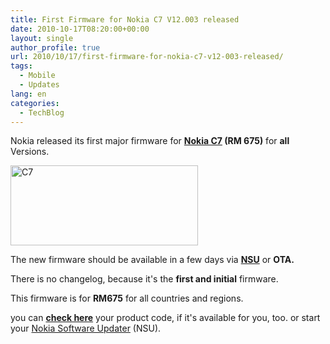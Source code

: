 ```yaml
---
title: First Firmware for Nokia C7 V12.003 released
date: 2010-10-17T08:20:00+00:00
layout: single
author_profile: true
url: 2010/10/17/first-firmware-for-nokia-c7-v12-003-released/
tags:
  - Mobile
  - Updates
lang: en
categories: 
  - TechBlog
---
```

Nokia released its first major firmware for **[Nokia C7](http://europe.nokia.com/find-products/devices/nokia-c7-00) (RM 675)** for **all** Versions. 

[<img title="C7" border="0" alt="C7" src="http://lh6.ggpht.com/_vaUVXcmC3OI/TLqqwww0y5I/AAAAAAAACsc/JH29ZRH439o/C7_thumb%5B4%5D.jpg?imgmax=800" width="300" height="128" />](http://lh5.ggpht.com/_vaUVXcmC3OI/TLqqvk6IDsI/AAAAAAAACsY/W22a8DnonbA/s1600-h/C7%5B6%5D.jpg)

The new firmware should be available in a few days via **[NSU](http://www.nokia.de/service-und-software/software/nokia-software-updater)** or **OTA.**

There is no changelog, because it's the **first and initial** firmware.

This firmware is for **RM675** for all countries and regions.

you can [**check here**](http://europe.nokia.com/support/download-software/device-software-update/can-i-update) your product code, if it's available for you, too. or start your [Nokia Software Updater](http://europe.nokia.com/support/download-software/device-software-update) (NSU).